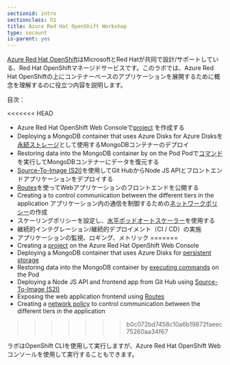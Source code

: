 ```yaml
---
sectionid: intro
sectionclass: h1
title: Azure Red Hat OpenShift Workshop
type: nocount
is-parent: yes
---
```


[Azure Red Hat OpenShift](https://azure.microsoft.com/en-us/services/openshift/)はMicrosoftとRed Hatが共同で設計/サポートしている、Red Hat OpenShiftマネージドサービスです。このラボでは、Azure Red Hat OpenShiftの上にコンテナーベースのアプリケーションを展開するために概念を理解するのに役立つ内容を説明します。

目次：

<<<<<<< HEAD
- Azure Red Hat OpenShift Web Consoleで[project](https://docs.openshift.com/aro/dev_guide/projects.html) を作成する
- Deploying a MongoDB container that uses Azure Disks for 
Azure Disksを[永続ストレージ](https://docs.openshift.com/aro/dev_guide/persistent_volumes.html)として使用するMongoDBコンテナーのデプロイ
- Restoring data into the MongoDB container by  on the Pod
Podで[コマンド](https://docs.openshift.com/aro/dev_guide/executing_remote_commands.html)を実行してMongoDBコンテナーにデータを復元する
- [Source-To-Image (S2I)](https://docs.openshift.com/aro/creating_images/s2i.html)を使用してGit HubからNode JS APIとフロントエンドアプリケーションをデプロイする
- [Routes](https://docs.openshift.com/aro/dev_guide/routes.html)を使ってWebアプリケーションのフロントエンドを公開する
- Creating a  to control communication between the different tiers in the application
アプリケーション内の通信を制御するための[ネットワークポリシー](https://docs.openshift.com/aro/admin_guide/managing_networking.html#admin-guide-networking-networkpolicy)の作成
- スケーリングポリシーを設定し、[水平ポッドオートスケーラー](https://docs.openshift.com/aro/dev_guide/pod_autoscaling.html)を使用する
- 継続的インテグレーション/継続的デプロイメント（CI / CD）の実施
- アプリケーションの監視、ロギング、メトリック
=======
- Creating a [project](https://docs.openshift.com/aro/dev_guide/projects.html) on the Azure Red Hat OpenShift Web Console
- Deploying a MongoDB container that uses Azure Disks for [persistent storage](https://docs.openshift.com/aro/dev_guide/persistent_volumes.html)
- Restoring data into the MongoDB container by [executing commands](https://docs.openshift.com/aro/dev_guide/executing_remote_commands.html) on the Pod
- Deploying a Node JS API and frontend app from Git Hub using [Source-To-Image (S2I)](https://docs.openshift.com/aro/creating_images/s2i.html)
- Exposing the web application frontend using [Routes](https://docs.openshift.com/aro/dev_guide/routes.html)
- Creating a [network policy](https://docs.openshift.com/aro/admin_guide/managing_networking.html#admin-guide-networking-networkpolicy) to control communication between the different tiers in the application
>>>>>>> b0c072bd7458c10a6b19872faeec75260aa34f67

ラボはOpenShift CLIを使用して実行しますが、Azure Red Hat OpenShift Webコンソールを使用して実行することもできます。
